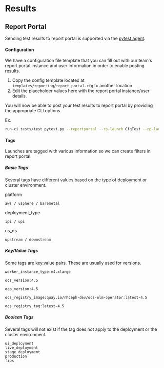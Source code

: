# Results

## Report Portal

Sending test results to report portal is supported via the [pytest agent](https://github.com/reportportal/agent-python-pytest).

#### Configuration

We have a configuration file template that you can fill out with our team's report portal
instance and user information in order to enable posting results.

1. Copy the config template located at `templates/reporting/report_portal.cfg` to another location
2. Edit the placeholder values here with the report portal instance/user details.

You will now be able to post your test results to report portal by providing the appropriate CLI options.

Ex.
```bash
run-ci tests/test_pytest.py --reportportal --rp-launch CfgTest --rp-launch-desc "An example launch description" -c /home/$USER/report_portal.cfg
```


#### Tags

Launches are tagged with various information so we can create filters
in report portal.

##### Basic Tags
Several tags have different values based on the type of deployment or
cluster environment.

platform
```
aws / vsphere / baremetal
```
deployment_type
```
ipi / upi
```
us_ds
```
upstream / downstream
```

##### Key/Value Tags
Some tags are key:value pairs. These are usually used for versions.

```
worker_instance_type:m4.xlarge
```
```
ocs_version:4.5
```
```
ocp_version:4.5
```
```
ocs_registry_image:quay.io/rhceph-dev/ocs-olm-operator:latest-4.5
```
```
ocs_registry_tag:latest-4.5
```

##### Boolean Tags
Several tags will not exist if the tag does not apply to the deployment
or the cluster environment.

```
ui_deployment
live_deployment
stage_deployment
production
fips
```
